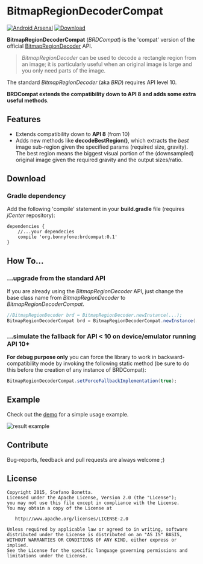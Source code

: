 # BitmapRegionDecoderCompat  
[![Android Arsenal](https://img.shields.io/badge/Android%20Arsenal-brdcompat-green.svg?style=flat)](https://android-arsenal.com/details/1/2199) [ ![Download](https://api.bintray.com/packages/bonnyfone/maven/org.bonnyfone.brdcompat/images/download.svg) ](https://bintray.com/bonnyfone/maven/org.bonnyfone.brdcompat/_latestVersion)

**BitmapRegionDecoderCompat** (*BRDCompat*) is the 'compat' version of the official [BitmapRegionDecoder] API. 

 > *BitmapRegionDecoder* can be used to decode a rectangle region from an image; it is particularly useful when an original image is large and you only need parts of the image. 

The standard *BitmapRegionDecoder* (aka *BRD*) requires API level 10. 

**BRDCompat extends the compatibility down to API 8 and adds some extra useful methods**.



 Features
----

   
 - Extends compatibility down to **API 8** (from 10)
 - Adds new methods like **decodeBestRegion()**, which extracts the *best* image sub-region given the specified params (required size, gravity). The best region means the biggest visual portion of the (downsampled) original image given the required gravity and the output sizes/ratio.

Download
----
### Gradle dependency
Add the following 'compile' statement in your **build.gradle** file (requires *jCenter* repository):
```groovie
dependencies {
    //...your dependecies
    compile 'org.bonnyfone:brdcompat:0.1'
}
```

 How To...
----
 
 
### ...upgrade from the standard API

If you are already using the *BitmapRegionDecoder* API, just change the base class name from *BitmapRegionDecoder* to *BitmapRegionDecoderCompat*.

```java
//BitmapRegionDecoder brd = BitmapRegionDecoder.newInstance(...);
BitmapRegionDecoderCompat brd = BitmapRegionDecoderCompat.newInstance(...);
```


### ...simulate the fallback for API < 10 on device/emulator running API 10+
**For debug purpose only** you can force the library to work in backward-compatibility mode by invoking the following static method (be sure to do this before the creation of any instance of BRDCompat):
```java
BitmapRegionDecoderCompat.setForceFallbackImplementation(true);
```

Example
----
Check out the [demo] for a simple usage example.

![result example](http://s9.postimg.org/afr5dt1mn/brd.png)

Contribute
----
Bug-reports, feedback and pull requests are always welcome ;)

License
----

```
Copyright 2015, Stefano Bonetta.
Licensed under the Apache License, Version 2.0 (the "License");
you may not use this file except in compliance with the License.
You may obtain a copy of the License at

   http://www.apache.org/licenses/LICENSE-2.0

Unless required by applicable law or agreed to in writing, software
distributed under the License is distributed on an "AS IS" BASIS,
WITHOUT WARRANTIES OR CONDITIONS OF ANY KIND, either express or implied.
See the License for the specific language governing permissions and
limitations under the License.
```

[BitmapRegionDecoder]:http://developer.android.com/reference/android/graphics/BitmapRegionDecoder.html
[demo]:https://github.com/bonnyfone/brdcompat_demo
